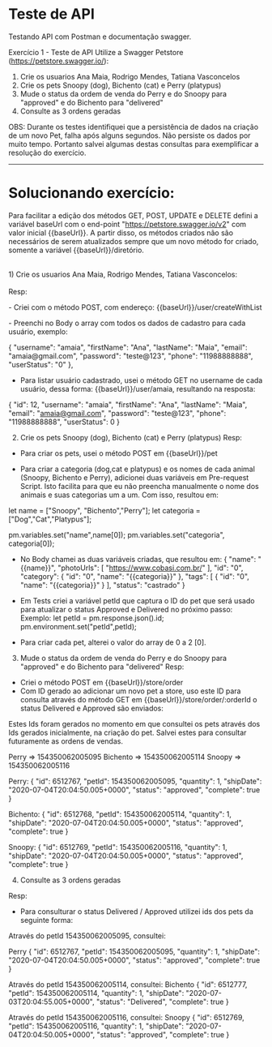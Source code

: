# Teste de API
Testando API com Postman e documentação swagger.  

Exercício 1 - Teste de API
Utilize a Swagger Petstore (https://petstore.swagger.io/):
1) Crie os usuarios Ana Maia, Rodrigo Mendes, Tatiana Vasconcelos
2) Crie os pets Snoopy (dog), Bichento (cat) e Perry (platypus)
3) Mude o status da ordem de venda do Perry e do Snoopy para "approved" e do Bichento para "delivered"
4) Consulte as 3 ordens geradas

OBS: Durante os testes identifiquei que a persistência de dados na criação de um novo Pet, falha após alguns segundos. Não persiste os dados por muito tempo. Portanto salvei algumas destas consultas para exemplificar a resolução do exercício. 

--------------------------------------------------------------------------------------------------------------------


# Solucionando exercício:
Para facilitar a edição dos métodos GET, POST, UPDATE e DELETE defini a variável baseUrl com o end-point "https://petstore.swagger.io/v2" com valor inicial {{baseUrl}}. A partir disso, os métodos criados não são necessários de serem atualizados sempre que um novo método for criado, somente a variável {{baseUrl}}/diretório. <br>

<br> 1) Crie os usuarios Ana Maia, Rodrigo Mendes, Tatiana Vasconcelos: </br>
<br> Resp: </br>
<p> - Criei com o método POST, com endereço: {{baseUrl}}/user/createWithList </p>
<p> - Preenchi no Body o array com todos os dados de cadastro para cada usuário, exemplo: </p>

<p> {                            
        "username": "amaia", 
         "firstName": "Ana",  
         "lastName": "Maia",  
         "email": "amaia@gmail.com", 
         "password": "teste@123", 
         "phone": "11988888888",
         "userStatus": "0"
 },</p>

- Para listar usuário cadastrado, usei o método GET no username de cada usuário, dessa forma: {{baseUrl}}/user/amaia, resultando na resposta: 

{
    "id": 12,
    "username": "amaia",
    "firstName": "Ana",
    "lastName": "Maia",
    "email": "amaia@gmail.com",
    "password": "teste@123",
    "phone": "11988888888",
    "userStatus": 0
}

2) Crie os pets Snoopy (dog), Bichento (cat) e Perry (platypus)
Resp:

- Para criar os pets, usei o método POST em {{baseUrl}}/pet

- Para criar a categoria (dog,cat e platypus) e os nomes de cada animal (Snoopy, Bichento e Perry), adicionei duas variáveis em Pre-request Script. Isto facilita para que eu não preencha manualmente o nome dos animais e suas categorias um a um. Com isso, resultou em:

let name = ["Snoopy", "Bichento","Perry"];
let categoria = ["Dog","Cat","Platypus"];

pm.variables.set("name",name[0]);
pm.variables.set("categoria", categoria[0]);

- No Body chamei as duas variáveis criadas, que resultou em: 
{
    "name": "{{name}}",
    "photoUrls": [
        "https://www.cobasi.com.br/"
    ],
    "id": "0",
    "category": {
        "id": "0",
        "name": "{{categoria}}"
    },
    "tags": [
        {
            "id": "0",
            "name": "{{categoria}}"
        }
    ],
    "status": "castrado"
}

- Em Tests criei a variável petId que captura o ID do pet que será usado para atualizar o status Approved e Delivered no próximo passo:
Exemplo: 
let petId = pm.response.json().id;
pm.environment.set("petId",petId);

- Para criar cada pet, alterei o valor do array de 0 a 2 [0].

3) Mude o status da ordem de venda do Perry e do Snoopy para "approved" e do Bichento para "delivered"
Resp:

- Criei o método POST em {{baseUrl}}/store/order
- Com ID gerado ao adicionar um novo pet a store, uso este ID para consulta através do método GET em {{baseUrl}}/store/order/:orderId o status Delivered e Approved são enviados:

Estes Ids foram gerados no momento em que consultei os pets através dos Ids gerados inicialmente, na criação do pet. Salvei estes para consultar futuramente as ordens de vendas. 

Perry => 154350062005095
Bichento => 154350062005114
Snoopy => 154350062005116

Perry:
{
    "id": 6512767,
    "petId": 154350062005095,
    "quantity": 1,
    "shipDate": "2020-07-04T20:04:50.005+0000",
    "status": "approved",
    "complete": true
}

Bichento:
{
    "id": 6512768,
    "petId": 154350062005114,
    "quantity": 1,
    "shipDate": "2020-07-04T20:04:50.005+0000",
    "status": "approved",
    "complete": true
}

Snoopy:
{
    "id": 6512769,
    "petId": 154350062005116,
    "quantity": 1,
    "shipDate": "2020-07-04T20:04:50.005+0000",
    "status": "approved",
    "complete": true
}


4) Consulte as 3 ordens geradas
<p> Resp: </p> 

- Para consulturar o status Delivered / Approved utilizei ids dos pets da seguinte forma: 

<p> Através do petId 154350062005095, consultei: </p>

Perry
{
    "id": 6512767,
    "petId": 154350062005095,
    "quantity": 1,
    "shipDate": "2020-07-04T20:04:50.005+0000",
    "status": "approved",
    "complete": true
}

Através do petId 154350062005114, consultei: 
Bichento 
{
    "id": 6512777,
    "petId": 154350062005114,
    "quantity": 1,
    "shipDate": "2020-07-03T20:04:55.005+0000",
    "status": "Delivered",
    "complete": true
}

Através do petId 154350062005116, consultei:
Snoopy
{
    "id": 6512769,
    "petId": 154350062005116,
    "quantity": 1,
    "shipDate": "2020-07-04T20:04:50.005+0000",
    "status": "approved",
    "complete": true
}
